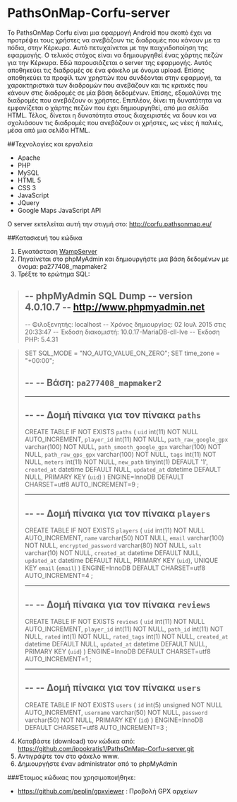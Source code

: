 # PathsOnMap-Corfu-server

Το PathsOnMap Corfu είναι μια εφαρμογή Android που σκοπό έχει να προτρέψει τους χρήστες να ανεβάζουν τις διαδρομές που κάνουν με τα πόδια, στην Κέρκυρα. Αυτό πετυχαίνεται με την παιχνιδοποίηση της εφαρμογής. Ο τελικός στόχος είναι να δημιουργηθεί ένας χάρτης πεζών για την Κέρκυρα. 
Εδώ παρουσιάζεται ο server της εφαρμογής. Αυτός αποθηκεύει τις διαδρομές σε ένα φάκελο με όνομα upload. Επίσης αποθηκεύει τα προφίλ των χρηστών που συνδέονται στην εφαρμογή, τα χαρακτηριστικά των διαδρομών που ανεβάζουν και τις κριτικές που κάνουν στις διαδρομές σε μία βάση δεδομένων.
Επίσης, εξομαλύνει της διαδρομές που ανεβάζουν οι χρήστες. Επιπλέον, δίνει τη δυνατότητα να εμφανίζεται ο χάρτης πεζών που έχει δημιουργηθεί, από μια σελίδα HTML. Τέλος, δίνεται η δυνατότητα στους διαχειριστές να δουν και να σχολιάσουν τις διαδρομές που ανεβάζουν οι χρήστες, ως νέες ή παλιές, μέσα από μια σελίδα HTML.

##Τεχνολογίες και εργαλεία

 - Apache
 - PHP
 - MySQL
 - HTML 5
 - CSS 3
 - JavaScript
 - JQuery 
 - Google Maps JavaScript API 

Ο server εκτελείται αυτή την στιγμή στο: http://corfu.pathsonmap.eu/

##Κατασκευή του κώδικα

 1. Εγκατάσταση [WampServer](http://www.wampserver.com/en/)
 2. Πηγαίνεται στο phpMyAdmin και δημιουργήστε μια βάση δεδομένων με όνομα: pa277408_mapmaker2
 3. Τρέξτε το ερώτημα SQL: 

> -- phpMyAdmin SQL Dump
>-- version 4.0.10.7
>-- http://www.phpmyadmin.net
>--
>-- Φιλοξενητής: localhost
>-- Χρόνος δημιουργίας: 02 Ιουλ 2015 στις 20:33:47
>-- Έκδοση διακομιστή: 10.0.17-MariaDB-cll-lve
>-- Έκδοση PHP: 5.4.31

>SET SQL_MODE = "NO_AUTO_VALUE_ON_ZERO";
>SET time_zone = "+00:00";
>
>--
>-- Βάση: `pa277408_mapmaker2`
>--
>
>-- --------------------------------------------------------
>
>--
>-- Δομή πίνακα για τον πίνακα `paths`
>--
>
>CREATE TABLE IF NOT EXISTS `paths` (
>  `uid` int(11) NOT NULL AUTO_INCREMENT,
>  `player_id` int(11) NOT NULL,
>  `path_raw_google_gpx` varchar(100) NOT NULL,
>  `path_smooth_google_gpx` varchar(100) NOT NULL,
>  `path_raw_gps_gpx` varchar(100) NOT NULL,
>  `tags` int(11) NOT NULL,
>  `meters` int(11) NOT NULL,
>   `new_path` tinyint(1) DEFAULT '1',
>  `created_at` datetime DEFAULT NULL,
>  `updated_at` datetime DEFAULT NULL,
>  PRIMARY KEY (`uid`)
>) ENGINE=InnoDB  DEFAULT CHARSET=utf8 AUTO_INCREMENT=9 ;
>
>-- --------------------------------------------------------
>
>--
>-- Δομή πίνακα για τον πίνακα `players`
>--
>
>CREATE TABLE IF NOT EXISTS `players` (
>  `uid` int(11) NOT NULL AUTO_INCREMENT,
>  `name` varchar(50) NOT NULL,
>  `email` varchar(100) NOT NULL,
>  `encrypted_password` varchar(80) NOT NULL,
>  `salt` varchar(10) NOT NULL,
>  `created_at` datetime DEFAULT NULL,
>  `updated_at` datetime DEFAULT NULL,
>  PRIMARY KEY (`uid`),
>  UNIQUE KEY `email` (`email`)
>) ENGINE=InnoDB  DEFAULT CHARSET=utf8 AUTO_INCREMENT=4 ;
>
>-- --------------------------------------------------------
>
>--
>-- Δομή πίνακα για τον πίνακα `reviews`
>--
>
>CREATE TABLE IF NOT EXISTS `reviews` (
>  `uid` int(11) NOT NULL AUTO_INCREMENT,
>  `player_id` int(11) NOT NULL,
>  `path_id` int(11) NOT NULL,
>  `rated` int(1) NOT NULL,
>  `rated_tags` int(1) NOT NULL,
>  `created_at` datetime DEFAULT NULL,
>  `updated_at` datetime DEFAULT NULL,
>  PRIMARY KEY (`uid`)
>) ENGINE=InnoDB DEFAULT CHARSET=utf8 AUTO_INCREMENT=1 ;
>
>-- --------------------------------------------------------
>
>--
>-- Δομή πίνακα για τον πίνακα `users`
>--
>
>CREATE TABLE IF NOT EXISTS `users` (
> `id` int(5) unsigned NOT NULL AUTO_INCREMENT,
> `username` varchar(50) NOT NULL,
>  `password` varchar(50) NOT NULL,
>  PRIMARY KEY (`id`)
>) ENGINE=InnoDB  DEFAULT CHARSET=utf8 AUTO_INCREMENT=3 ;

 4. Καταβάστε (download) τον κώδικα από: https://github.com/ippokratis1/PathsOnMap-Corfu-server.git
 5. Αντιγράψτε τον στο φάκελο www.
 6. Δημιουργήστε έναν administrator από το phpMyAdmin

###Έτοιμος κώδικας που χρησιμοποιήθηκε: 

 - https://github.com/peplin/gpxviewer : Προβολή GPX αρχείων

